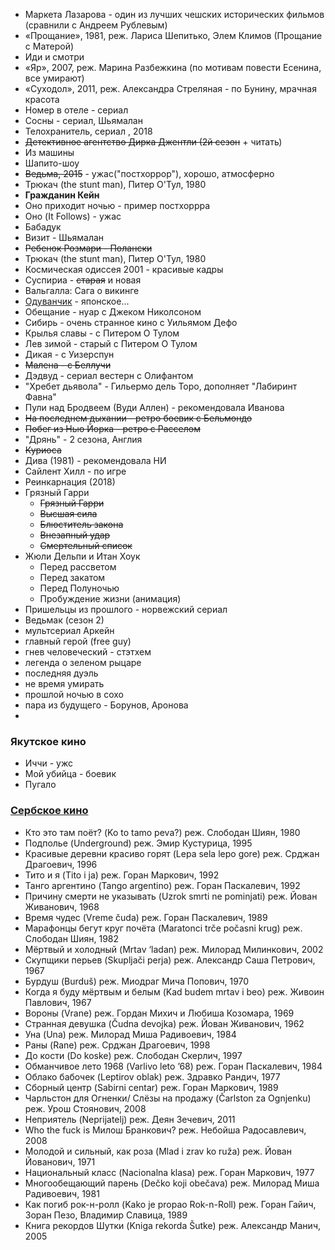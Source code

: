 
* Маркета Лазарова - один из лучших чешских исторических фильмов (сравнили с Андреем Рублевым)
* «Прощание», 1981, реж. Лариса Шепитько, Элем Климов (Прощание с Матерой)
* Иди и смотри
* «Яр», 2007, реж. Марина Разбежкина (по мотивам повести Есенина, все умирают)
* «Суходол», 2011, реж. Александра Стреляная - по Бунину, мрачная красота
* Номер в отеле - сериал
* Сосны - сериал, Шьямалан 
* Телохранитель, сериал , 2018
* ~~Детективное агентство Дирка Джентли (2й сезон~~ + читать)
* Из машины
* Шапито-шоу
* ~~Ведьма, 2015~~ - ужас("постхоррор"), хорошо, атмосферно
* Трюкач (the stunt man), Питер О'Тул, 1980
* **Гражданин Кейн**
* Оно приходит ночью - пример постхоррра
* Оно (It Follows) - ужас
* Бабадук
* Визит - Шьямалан
* ~~Ребенок Розмари - Полански~~
* Трюкач (the stunt man), Питер О'Тул, 1980
* Космическая одиссея 2001 - красивые кадры
* Суспириа - ~~старая~~ и новая
* Вальгалла: Сага о викинге
* [Одуванчик](https://film14.zagonka.tv/video/11897-1_oduvanchik-1985-online.html) - японское...
* Обещание - нуар с Джеком Николсоном
* Сибирь - очень странное кино с Уильямом Дефо
* Крылья славы - с Питером О Тулом
* Лев зимой - старый с Питером О Тулом
* Дикая - с Уизерспун
* ~~Малена - с Беллучи~~
* Дэдвуд - сериал вестерн с Олифантом
* "Хребет дьявола" - Гильермо дель Торо, дополняет "Лабиринт Фавна"
* Пули над Бродвеем (Вуди Аллен) - рекомендовала Иванова
* ~~На последнем дыхании - ретро боевик с Бельмондо~~
* ~~Побег из Нью Йорка - ретро с Расселом~~
* "Дрянь" - 2 сезона, Англия
* ~~Куриоса~~
* Дива (1981) - рекомендовала НИ
* Сайлент Хилл - по игре
* Реинкарнация (2018)
* Грязный Гарри
   * ~~Грязный Гарри~~
   * ~~Высшая сила~~
   * ~~Блюститель закона~~
   * ~~Внезапный удар~~
   * ~~Смертельный список~~
* Жюли Дельпи и Итан Хоук
   * Перед рассветом
   * Перед закатом
   * Перед Полуночью
   * Пробуждение жизни (анимация)
* Пришельцы из прошлого - норвежский сериал 
* Ведьмак (сезон 2)
* мультсериал Аркейн
* главный герой (free guy)
* гнев человеческий - стэтхем
* легенда о зеленом рыцаре
* последняя дуэль
* не время умирать
* прошлой ночью в сохо
* пара из будущего - Борунов, Аронова
* 
    
### Якутское кино

* Иччи - ужс
* Мой убийца - боевик
* Пугало

### [Сербское кино](https://fitzroymag.com/longrid/balkany-na-jekrane/?utm_source=telegram.me&utm_medium=social&utm_campaign=raz-uzh-my-sidim-v-karantine-samoizolyatsi)

* Кто это там поёт? (Ko to tamo peva?) реж. Слободан Шиян, 1980 
* Подполье (Underground) реж. Эмир Кустурица, 1995
* Красивые деревни красиво горят (Lepa sela lepo gore) реж. Срджан Драгоевич, 1996
* Тито и я (Tito i ja) реж. Горан Маркович, 1992
* Танго аргентино (Tango argentino) реж. Горан Паскалевич, 1992
* Причину смерти не указывать (Uzrok smrti ne pominjati) реж. Йован Живанович, 1968
* Время чудес (Vreme čuda) реж. Горан Паскалевич, 1989
* Марафонцы бегут круг почёта (Maratonci trče počasni krug) реж. Слободан Шиян, 1982
* Мёртвый и холодный (Mrtav ‘ladan) реж. Милорад Милинкович, 2002
* Скупщики перьев (Skupljači perja) реж. Александр Саша Петрович, 1967
* Бурдуш (Burduš) реж. Миодраг Мича Попович, 1970
* Когда я буду мёртвым и белым (Kad budem mrtav i beo) реж. Живоин Павлович, 1967
* Вороны (Vrane) реж. Гордан Михич и Любиша Козомара, 1969
* Странная девушка (Čudna devojka) реж. Йован Живанович, 1962
* Уна (Una) реж. Милорад Миша Радивоевич, 1984
* Раны (Rane) реж. Срджан Драгоевич, 1998
* До кости (Do koske) реж. Слободан Скерлич, 1997
* Обманчивое лето 1968 (Varlivo leto ’68) реж. Горан Паскалевич, 1984
* Облако бабочек (Leptirov oblak) реж. Здравко Рандич, 1977
* Сборный центр (Sabirni centar) реж. Горан Маркович, 1989
* Чарльстон для Огненки/ Слёзы на продажу (Čarlston za Ognjenku) реж. Урош Стоянович, 2008
* Неприятель (Neprijatelj) реж. Деян Зечевич, 2011
* Who the fuck is Милош Бранкович? реж. Небойша Радосавлевич, 2008
* Молодой и сильный, как роза (Mlad i zrav ko ruža) реж. Йован Йованович, 1971
* Национальный класс (Nacionalna klasa) реж. Горан Маркович, 1977
* Многообещающий парень (Dečko koji obečava) реж. Милорад Миша Радивоевич, 1981
* Как погиб рок-н-ролл (Kako je propao Rok-n-Roll) реж. Горан Гайич, Зоран Пезо, Владимир Славица, 1989
* Книга рекордов Шутки (Kniga rekorda Šutke) реж. Александр Манич, 2005

